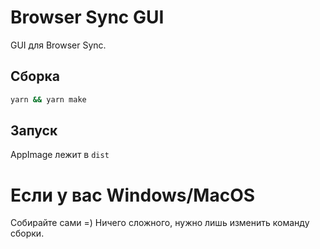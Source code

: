 # Browser Sync GUI

GUI для Browser Sync.

## Сборка
```bash
yarn && yarn make
```

## Запуск
AppImage лежит в `dist`

# Если у вас Windows/MacOS
Собирайте сами =)
Ничего сложного, нужно лишь изменить команду сборки.
